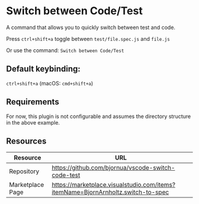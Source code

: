 # Switch between Code/Test

A command that allows you to quickly switch between test and code.

Press `ctrl+shift+a` toggle between `test/file.spec.js` and `file.js`

Or use the command: `Switch between Code/Test`

## Default keybinding:

`ctrl+shift+a` (macOS: `cmd+shift+a`)

## Requirements

For now, this plugin is not configurable and assumes the directory structure in the above example.

## Resources

| Resource         | URL                                                                              |
| ---------------- | -------------------------------------------------------------------------------- |
| Repository       | https://github.com/bjornua/vscode-switch-code-test                               |
| Marketplace Page | https://marketplace.visualstudio.com/items?itemName=BjornArnholtz.switch-to-spec |
